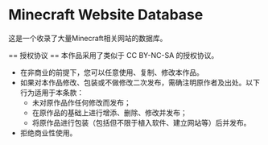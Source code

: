 # Minecraft Website Database
这是一个收录了大量Minecraft相关网站的数据库。

== 授权协议 ==
本作品采用了类似于 CC BY-NC-SA 的授权协议。
* 在非商业的前提下，您可以任意使用、复制、修改本作品。
* 如果对本作品修改、包装或不做修改二次发布，需确注明原作者及出处。以下行为适用于本条款：
  * 未对原作品作任何修改而发布；
  * 在原作品的基础上进行增添、删除、修改并发布；
  * 将原作品进行包装（包括但不限于植入软件、建立网站等）后并发布。
* 拒绝商业性使用。
